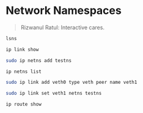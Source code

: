 # Network Namespaces

> Rizwanul Ratul: Interactive cares.

```bash
lsns
```

```bash
ip link show
```

```bash
sudo ip netns add testns
```

```bash
ip netns list
```

```bash
sudo ip link add veth0 type veth peer name veth1
```

```bash
sudo ip link set veth1 netns testns
```

```bash
ip route show
```


